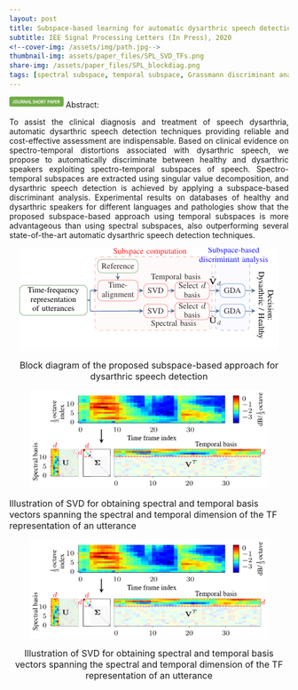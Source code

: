 ```yaml
---
layout: post
title: Subspace-based learning for automatic dysarthric speech detection
subtitle: IEE Signal Processing Letters (In Press), 2020
<!--cover-img: /assets/img/path.jpg-->
thumbnail-img: assets/paper_files/SPL_SVD_TFs.png
share-img: /assets/paper_files/SPL_blockdiag.png
tags: [spectral subspace, temporal subspace, Grassmann discriminant analysis, dysarthria, SVD]
---
```

<img src="/assets/my_img/journ-s-paper.png" height="20px"> 
Abstract:
<p align="justify">
To assist the clinical diagnosis and treatment of speech dysarthria, automatic dysarthric speech detection techniques providing reliable and cost-effective assessment are indispensable. 
Based on clinical evidence on spectro-temporal distortions associated with dysarthric speech, we propose to automatically discriminate between healthy and dysarthric speakers exploiting spectro-temporal subspaces of speech.
Spectro-temporal subspaces are extracted using singular value decomposition, and dysarthric speech detection is achieved by applying a subspace-based discriminant analysis.
Experimental results on databases of healthy and dysarthric speakers for different languages and pathologies show that the proposed subspace-based approach using temporal subspaces is more advantageous than using spectral subspaces, also outperforming several state-of-the-art automatic dysarthric speech detection techniques.
</p>

<p align="center">
  <img src="../assets/paper_files/SPL_blockdiag.png" alt="GDA block diagram">
<p align="center"><font size="3">Block diagram of the proposed subspace-based approach for dysarthric speech detection</font> <p align="center">
</p>

<p align="center">
  <img src="../assets/paper_files/SPL_SVD_TFs.png" alt="Spectro-temporal basis" width="430">
  
<font size="3">Illustration of SVD for obtaining spectral and temporal basis vectors spanning the spectral and temporal dimension of the TF representation of an utterance</font> <p align="center">
</p>

<p align="center">
  <img src="../assets/paper_files/SPL_SVD_TFs.jpeg" alt="Spectro-temporal basis" width="430">
<p align="center"><font size="3">Illustration of SVD for obtaining spectral and temporal basis vectors spanning the spectral and temporal dimension of the TF representation of an utterance</font> <p align="center">
</p>
